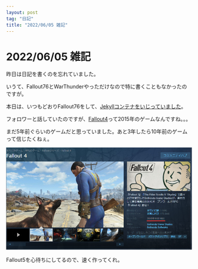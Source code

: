 ```yaml
---
layout: post
tag: "日記"
title: "2022/06/05 雑記"
---
```


# 2022/06/05 雑記
昨日は日記を書くのを忘れていました。

いうて、Fallout76とWarThunderやっただけなので特に書くこともなかったのですが。

本日は、いつもどおりFallout76をして、[Jekyllコンテナをいじっていました](/posts/2022/06/05/update-jekyll_container/)。

フォロワーと話していたのですが、[Fallout4](https://store.steampowered.com/app/377160/Fallout_4/)って2015年のゲームなんですね。。。

まだ5年前ぐらいのゲームだと思っていました。あと3年したら10年前のゲームって信じたくねぇ。

![Fallout4_Steam](/assets/img/2022/06/05/steam_ELGnDHoitC.png)

Fallout5を心待ちにしてるので、速く作ってくれ。